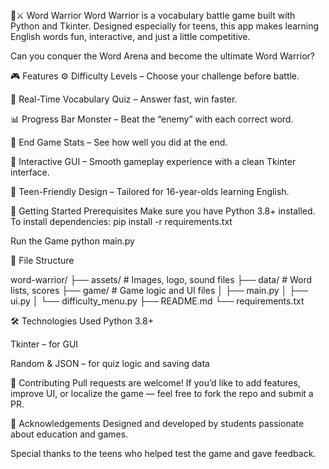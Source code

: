 🧠⚔️ Word Warrior
Word Warrior is a vocabulary battle game built with Python and Tkinter. Designed especially for teens, this app makes learning English words fun, interactive, and just a little competitive.

Can you conquer the Word Arena and become the ultimate Word Warrior?

🎮 Features
⚙️ Difficulty Levels – Choose your challenge before battle.

💬 Real-Time Vocabulary Quiz – Answer fast, win faster.

📊 Progress Bar Monster – Beat the “enemy” with each correct word.

🏁 End Game Stats – See how well you did at the end.

🎨 Interactive GUI – Smooth gameplay experience with a clean Tkinter interface.

🌟 Teen-Friendly Design – Tailored for 16-year-olds learning English.

🚀 Getting Started
Prerequisites
Make sure you have Python 3.8+ installed.
To install dependencies:
pip install -r requirements.txt

Run the Game
python main.py

🧩 File Structure

word-warrior/
├── assets/               # Images, logo, sound files
├── data/                 # Word lists, scores
├── game/                 # Game logic and UI files
│   ├── main.py
│   ├── ui.py
│   └── difficulty_menu.py
├── README.md
└── requirements.txt

🛠️ Technologies Used
Python 3.8+

Tkinter – for GUI

Random & JSON – for quiz logic and saving data

🤝 Contributing
Pull requests are welcome!
If you’d like to add features, improve UI, or localize the game — feel free to fork the repo and submit a PR.

📣 Acknowledgements
Designed and developed by students passionate about education and games.

Special thanks to the teens who helped test the game and gave feedback.
